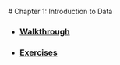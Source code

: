 # Chapter 1: Introduction to Data

* ### [Walkthrough](https://github.com/RiccardoMPesce/OpenIntro-Statistics-Excercises/tree/main/chapter1/walkthrough.ipynb)
* ### [Exercises](https://github.com/RiccardoMPesce/OpenIntro-Statistics-Excercises/tree/main/chapter1/exercises.ipynb)